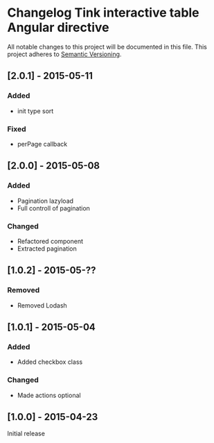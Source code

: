 # Changelog Tink interactive table Angular directive

All notable changes to this project will be documented in this file.
This project adheres to [Semantic Versioning](http://semver.org/).

<!--
## [Unreleased] - [unreleased]

### Added
### Changed
### Deprecated
### Removed
### Fixed
### Security
-->
## [2.0.1] - 2015-05-11

### Added
- init type sort

### Fixed
- perPage callback

## [2.0.0] - 2015-05-08

### Added
- Pagination lazyload
- Full controll of pagination

### Changed
- Refactored component
- Extracted pagination

## [1.0.2] - 2015-05-??

### Removed
- Removed Lodash



## [1.0.1] - 2015-05-04

### Added
- Added checkbox class

### Changed
- Made actions optional



## [1.0.0] - 2015-04-23

Initial release

